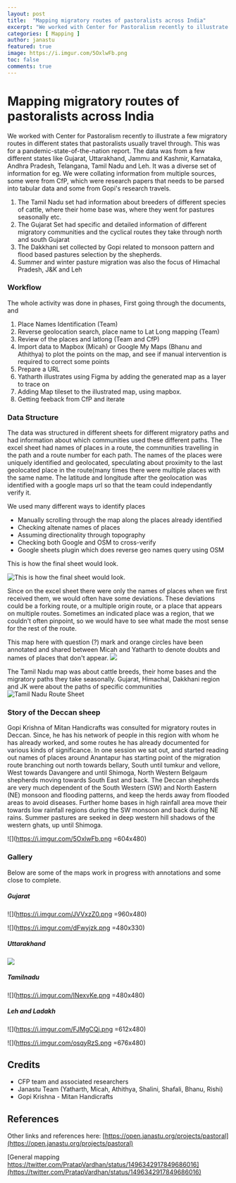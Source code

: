 ```yaml
---
layout: post
title:  "Mapping migratory routes of pastoralists across India"
excerpt: "We worked with Center for Pastoralism recently to illustrate a few migratory routes in different states that pastoralists usually travel through."
categories: [ Mapping ]
author: janastu
featured: true
image: https://i.imgur.com/5OxlwFb.png
toc: false
comments: true
---
```


# Mapping migratory routes of pastoralists across India 


We worked with Center for Pastoralism recently to illustrate a few migratory routes in different states that pastoralists usually travel through. This was for a pandemic-state-of-the-nation report. The data was from a few different states like Gujarat, Uttarakhand, Jammu and Kashmir, Karnataka, Andhra Pradesh, Telangana, Tamil Nadu and Leh. It was a diverse set of information for eg. We were collating information from multiple sources, some were from CfP, which were research papers that needs to be parsed into tabular data and some from Gopi's research travels.

1. The Tamil Nadu set had information about breeders of different species of cattle, where their home base was, where they went for pastures seasonally etc.
2. The Gujarat Set had specific and detailed information of different migratory communities and the cyclical routes they take through north and south Gujarat
3. The Dakkhani set collected by Gopi related to monsoon pattern and flood based pastures selection by the shepherds.
4. Summer and winter pasture migration was also the focus of Himachal Pradesh, J&K and Leh

### Workflow

The whole activity was done in phases, First going through the documents, and 
1. Place Names Identification (Team)
2. Reverse geolocation search, place name to Lat Long mapping (Team)
3. Review of the places and latlong (Team and CfP)
4. Import data to Mapbox (Micah) or Google My Maps (Bhanu and Athithya) to plot the points on the map, and see if manual intervention is required to correct some points
6. Prepare a URL 
7. Yatharth illustrates using Figma by adding the generated map as a layer to trace on
8. Adding Map tileset to the illustrated map, using mapbox.
9. Getting feeback from CfP and iterate




### Data Structure
The data was structured in different sheets for different migratory paths and had information about which communities used these different paths. The excel sheet had names of places in a route, the communities travelling in the path and a route number for each path. The names of the places were uniquely identified and geolocated, speculating about proximity to the last geolocated place in the route(many times there were multiple places with the same name. The latitude and longitude after the geolocation was identified with a google maps url so that the team could independantly verify it.
    
We used many different ways to identify places
* Manually scrolling through the map along the places already identified 
* Checking altenate names of places
* Assuming directionality through topography
* Checking both Google and OSM to cross-verify
* Google sheets plugin which does reverse geo names query using OSM

This is how the final sheet would look.

![This is how the final sheet would look.](https://i.imgur.com/JsgnXGY.png)

Since on the excel sheet there were only the names of places when we first received them, we would often have some deviations. These deviations could be a forking route, or a multiple origin route, or a place that appears on multiple routes. Sometimes an indicated place was a region, that we couldn't often pinpoint, so we would have to see what made the most sense for the rest of the route.

This map here with question (?) mark and orange circles have been annotated and shared between Micah and Yatharth to denote doubts and names of places that don't appear.
![](https://i.imgur.com/JzUgGH8.jpg)

The Tamil Nadu map was about cattle breeds, their home bases and the migratory paths they take seasonally. Gujarat, Himachal, Dakkhani region and JK were about the paths of specific communities
![Tamil Nadu Route Sheet](https://i.imgur.com/cIUcTna.png)




### Story of the Deccan sheep
Gopi Krishna of Mitan Handicrafts was consulted for migratory routes in Deccan. Since, he has his network of people in this region with whom he has already worked, and some routes he has already documented for various kinds of significance. In one session we sat out, and started reading out names of places around Anantapur has starting point of the migration route branching out north towards bellary, South until tumkur and vellore, West towards Davangere and until Shimoga, North Western Belgaum shepherds moving towards South East and back.
The Deccan shepherds are very much dependent of the South Western (SW) and North Eastern (NE) monsoon and flooding patterns, and keep the herds away from flooded areas to avoid diseases. Further home bases in high rainfall area move their towards low rainfall regions during the SW monsoon and back during NE rains. Summer pastures are seeked in deep western hill shadows of the western ghats, up until Shimoga.

![](https://i.imgur.com/5OxlwFb.png =604x480)




### Gallery 

Below are some of the maps work in progress with annotations and some close to complete.

##### Gujarat


![](https://i.imgur.com/JVVxzZ0.png =960x480)

![](https://i.imgur.com/dFwyjzk.png =480x330)

##### Uttarakhand

![](https://i.imgur.com/zpDTwi9.jpg)

##### Tamilnadu

![](https://i.imgur.com/INexvKe.png =480x480)

##### Leh and Ladakh

![](https://i.imgur.com/FJMgCQj.png =612x480)

![](https://i.imgur.com/osqyRzS.png =676x480)


## Credits
* CFP team and associated researchers
* Janastu Team (Yatharth, Micah, Athithya, Shalini, Shafali, Bhanu, Rishi)
* Gopi Krishna - Mitan Handicrafts


## References
Other links and references here: [https://open.janastu.org/projects/pastoral](https://open.janastu.org/projects/pastoral)

[General mapping https://twitter.com/PratapVardhan/status/1496342917849686016](https://twitter.com/PratapVardhan/status/1496342917849686016) 
